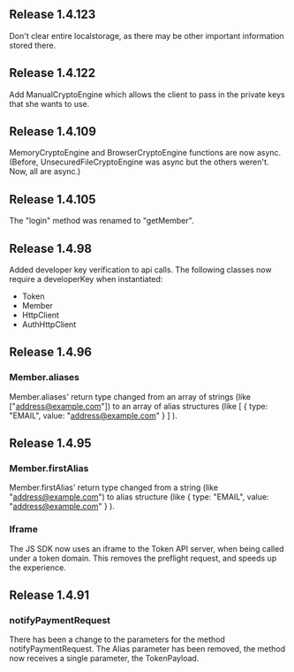 ## Release 1.4.123

Don't clear entire localstorage, as there may be other important information stored there.

## Release 1.4.122

Add ManualCryptoEngine which allows the client to pass in the private keys that she wants to use.

## Release 1.4.109

MemoryCryptoEngine and BrowserCryptoEngine functions are now async.
(Before, UnsecuredFileCryptoEngine was async but the others weren't.
Now, all are async.)

## Release 1.4.105

The "login" method was renamed to "getMember".

## Release 1.4.98

Added developer key verification to api calls. The following classes now require a developerKey when instantiated:
* Token
* Member
* HttpClient
* AuthHttpClient

## Release 1.4.96

### Member.aliases

Member.aliases' return type changed from an
array of strings (like
["address@example.com"]) to an array of
alias structures (like
[ { type: "EMAIL", value: "address@example.com" } ] ).

## Release 1.4.95

### Member.firstAlias

Member.firstAlias' return type changed from a string (like
"address@example.com") to alias structure (like
{ type: "EMAIL", value: "address@example.com" } ).

### Iframe

The JS SDK now uses an iframe to the Token API server, when being called
under a token domain. This removes the preflight request, and speeds up
the experience.

## Release 1.4.91

### notifyPaymentRequest

There has been a change to the parameters for the method notifyPaymentRequest.
The Alias parameter has been removed, the method now receives a single
parameter, the TokenPayload.
